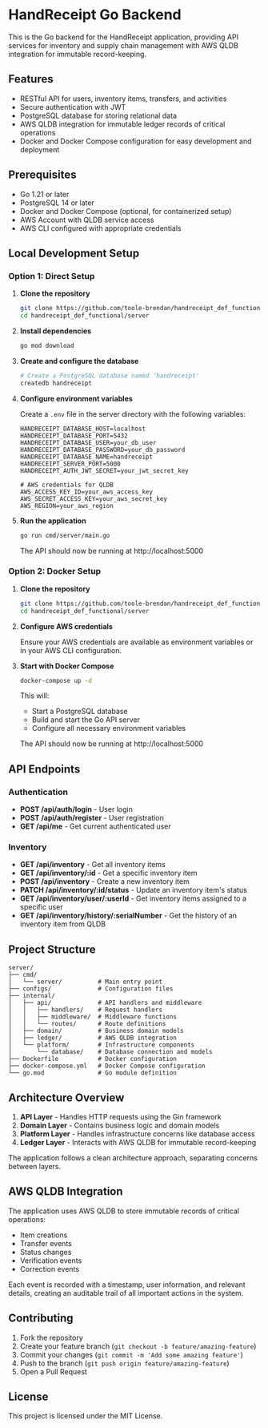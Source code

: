 # HandReceipt Go Backend

This is the Go backend for the HandReceipt application, providing API services for inventory and supply chain management with AWS QLDB integration for immutable record-keeping.

## Features

- RESTful API for users, inventory items, transfers, and activities
- Secure authentication with JWT
- PostgreSQL database for storing relational data
- AWS QLDB integration for immutable ledger records of critical operations
- Docker and Docker Compose configuration for easy development and deployment

## Prerequisites

- Go 1.21 or later
- PostgreSQL 14 or later
- Docker and Docker Compose (optional, for containerized setup)
- AWS Account with QLDB service access
- AWS CLI configured with appropriate credentials

## Local Development Setup

### Option 1: Direct Setup

1. **Clone the repository**

   ```bash
   git clone https://github.com/toole-brendan/handreceipt_def_functional.git
   cd handreceipt_def_functional/server
   ```

2. **Install dependencies**

   ```bash
   go mod download
   ```

3. **Create and configure the database**

   ```bash
   # Create a PostgreSQL database named 'handreceipt'
   createdb handreceipt
   ```

4. **Configure environment variables**

   Create a `.env` file in the server directory with the following variables:

   ```
   HANDRECEIPT_DATABASE_HOST=localhost
   HANDRECEIPT_DATABASE_PORT=5432
   HANDRECEIPT_DATABASE_USER=your_db_user
   HANDRECEIPT_DATABASE_PASSWORD=your_db_password
   HANDRECEIPT_DATABASE_NAME=handreceipt
   HANDRECEIPT_SERVER_PORT=5000
   HANDRECEIPT_AUTH_JWT_SECRET=your_jwt_secret_key
   
   # AWS credentials for QLDB
   AWS_ACCESS_KEY_ID=your_aws_access_key
   AWS_SECRET_ACCESS_KEY=your_aws_secret_key
   AWS_REGION=your_aws_region
   ```

5. **Run the application**

   ```bash
   go run cmd/server/main.go
   ```

   The API should now be running at http://localhost:5000

### Option 2: Docker Setup

1. **Clone the repository**

   ```bash
   git clone https://github.com/toole-brendan/handreceipt_def_functional.git
   cd handreceipt_def_functional/server
   ```

2. **Configure AWS credentials**

   Ensure your AWS credentials are available as environment variables or in your AWS CLI configuration.

3. **Start with Docker Compose**

   ```bash
   docker-compose up -d
   ```

   This will:
   - Start a PostgreSQL database
   - Build and start the Go API server
   - Configure all necessary environment variables

   The API should now be running at http://localhost:5000

## API Endpoints

### Authentication

- **POST /api/auth/login** - User login
- **POST /api/auth/register** - User registration
- **GET /api/me** - Get current authenticated user

### Inventory

- **GET /api/inventory** - Get all inventory items
- **GET /api/inventory/:id** - Get a specific inventory item
- **POST /api/inventory** - Create a new inventory item
- **PATCH /api/inventory/:id/status** - Update an inventory item's status
- **GET /api/inventory/user/:userId** - Get inventory items assigned to a specific user
- **GET /api/inventory/history/:serialNumber** - Get the history of an inventory item from QLDB

## Project Structure

```
server/
├── cmd/
│   └── server/          # Main entry point
├── configs/             # Configuration files
├── internal/
│   ├── api/             # API handlers and middleware
│   │   ├── handlers/    # Request handlers
│   │   ├── middleware/  # Middleware functions
│   │   └── routes/      # Route definitions
│   ├── domain/          # Business domain models
│   ├── ledger/          # AWS QLDB integration
│   └── platform/        # Infrastructure components
│       └── database/    # Database connection and models
├── Dockerfile           # Docker configuration
├── docker-compose.yml   # Docker Compose configuration
└── go.mod               # Go module definition
```

## Architecture Overview

1. **API Layer** - Handles HTTP requests using the Gin framework
2. **Domain Layer** - Contains business logic and domain models
3. **Platform Layer** - Handles infrastructure concerns like database access
4. **Ledger Layer** - Interacts with AWS QLDB for immutable record-keeping

The application follows a clean architecture approach, separating concerns between layers.

## AWS QLDB Integration

The application uses AWS QLDB to store immutable records of critical operations:

- Item creations
- Transfer events
- Status changes
- Verification events
- Correction events

Each event is recorded with a timestamp, user information, and relevant details, creating an auditable trail of all important actions in the system.

## Contributing

1. Fork the repository
2. Create your feature branch (`git checkout -b feature/amazing-feature`)
3. Commit your changes (`git commit -m 'Add some amazing feature'`)
4. Push to the branch (`git push origin feature/amazing-feature`)
5. Open a Pull Request

## License

This project is licensed under the MIT License. 